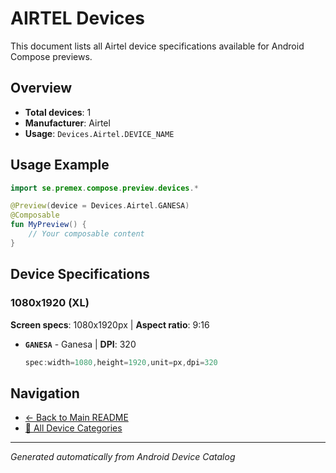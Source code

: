 # AIRTEL Devices

This document lists all Airtel device specifications available for Android Compose previews.

## Overview

- **Total devices**: 1
- **Manufacturer**: Airtel
- **Usage**: `Devices.Airtel.DEVICE_NAME`

## Usage Example

```kotlin
import se.premex.compose.preview.devices.*

@Preview(device = Devices.Airtel.GANESA)
@Composable
fun MyPreview() {
    // Your composable content
}
```

## Device Specifications

### 1080x1920 (XL)

**Screen specs**: 1080x1920px | **Aspect ratio**: 9:16

- **`GANESA`** - Ganesa | **DPI**: 320
  ```kotlin
  spec:width=1080,height=1920,unit=px,dpi=320
  ```

## Navigation

- [← Back to Main README](../../README.md)
- [📱 All Device Categories](../README.md)

---
*Generated automatically from Android Device Catalog*
